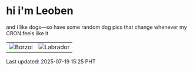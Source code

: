 # hi i'm Leoben

and i like dogs—so have some random dog pics that change whenever my CRON feels like it

|  |  |
|--------|----------|
| ![Borzoi](https://random-dog-vercel.vercel.app/api/random-borzoi?v=1752909906) | ![Labrador](https://random-dog-vercel.vercel.app/api/random-labrador?v=1752909906) |

Last updated: 2025-07-19 15:25 PHT
